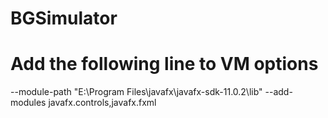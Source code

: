 # BGSimulator

# Add the following line to VM options
--module-path "E:\Program Files\javafx\javafx-sdk-11.0.2\lib" --add-modules javafx.controls,javafx.fxml 
 

